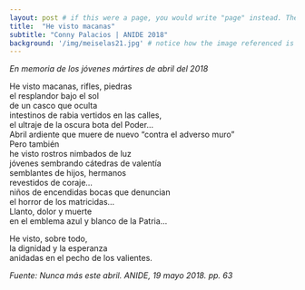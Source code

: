 ```yaml
---
layout: post # if this were a page, you would write "page" instead. They layouts are subtly different. Try it to see what happens.
title:  "He visto macanas"
subtitle: "Conny Palacios | ANIDE 2018"
background: '/img/meiselas21.jpg' # notice how the image referenced is in your project's /img/posts/ folder.
---
```

*En memoria de los jóvenes mártires de abril del 2018*

He visto macanas, rifles, piedras <br>
    el resplandor bajo el sol <br>
         de un casco que oculta <br>
 intestinos de rabia vertidos en las calles, <br>
    el ultraje de la oscura bota del Poder… <br>
           Abril ardiente que muere de nuevo “contra el adverso muro” <br>
       Pero también <br>
he visto rostros nimbados de luz <br>
jóvenes sembrando cátedras de valentía <br>
      semblantes de hijos, hermanos <br>
             revestidos de coraje… <br>
       niños de encendidas bocas que denuncian <br>
             el horror de los matricidas… <br>
        Llanto, dolor y muerte <br>
en el emblema azul y blanco de la Patria… <br>

He visto, sobre todo, <br>
   la dignidad y la esperanza <br>
   anidadas en el pecho de los valientes. <br>


*Fuente: Nunca más este abril. ANIDE, 19 mayo 2018. pp. 63*
